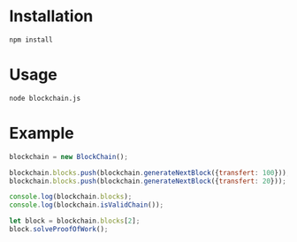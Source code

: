 
# Installation

```
npm install
```

# Usage

```
node blockchain.js
```


# Example

```javascript
blockchain = new BlockChain();

blockchain.blocks.push(blockchain.generateNextBlock({transfert: 100}));
blockchain.blocks.push(blockchain.generateNextBlock({transfert: 20}));

console.log(blockchain.blocks);
console.log(blockchain.isValidChain());

let block = blockchain.blocks[2];
block.solveProofOfWork();
```